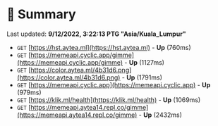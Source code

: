 # 📖 Summary
Last updated: **9/12/2022, 3:22:13 PTG "Asia/Kuala_Lumpur"**

- `GET` [https://hst.aytea.ml](https://hst.aytea.ml) - **Up** (760ms)
- `GET` [https://memeapi.cyclic.app/gimme](https://memeapi.cyclic.app/gimme) - **Up** (1127ms)
- `GET` [https://color.aytea.ml/4b31d6.png](https://color.aytea.ml/4b31d6.png) - **Up** (1791ms)
- `GET` [https://memeapi.cyclic.app](https://memeapi.cyclic.app) - **Up** (979ms)
- `GET` [https://klik.ml/health](https://klik.ml/health) - **Up** (1069ms)
- `GET` [https://memeapi.aytea14.repl.co/gimme](https://memeapi.aytea14.repl.co/gimme) - **Up** (2432ms)
